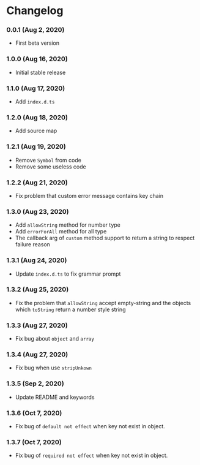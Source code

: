 # Changelog

### 0.0.1 (Aug 2, 2020)
- First beta version

### 1.0.0 (Aug 16, 2020)
- Initial stable release

### 1.1.0 (Aug 17, 2020)
- Add `index.d.ts`

### 1.2.0 (Aug 18, 2020)
- Add source map

### 1.2.1 (Aug 19, 2020)
- Remove `Symbol` from code
- Remove some useless code

### 1.2.2 (Aug 21, 2020)
- Fix problem that custom error message contains key chain

### 1.3.0 (Aug 23, 2020)
- Add `allowString` method for number type
- Add `errorForAll` method for all type
- The callback arg of `custom` method support to return a string to respect failure reason

### 1.3.1 (Aug 24, 2020)
- Update `index.d.ts` to fix grammar prompt

### 1.3.2 (Aug 25, 2020)
- Fix the problem that `allowString` accept empty-string and the objects which `toString` return a number style string

### 1.3.3 (Aug 27, 2020)
- Fix bug about `object` and `array`

### 1.3.4 (Aug 27, 2020)
- Fix bug when use `stripUnkown`

### 1.3.5 (Sep 2, 2020)
- Update README and keywords

### 1.3.6 (Oct 7, 2020)
- Fix bug of `default not effect` when key not exist in object.

### 1.3.7 (Oct 7, 2020)
- Fix bug of `required not effect` when key not exist in object.
